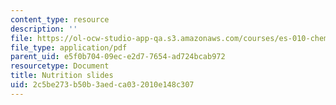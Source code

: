 ```yaml
---
content_type: resource
description: ''
file: https://ol-ocw-studio-app-qa.s3.amazonaws.com/courses/es-010-chemistry-of-sports-spring-2013/2c5be273b50b3aedca032010e148c307_MITES_010S13_lec4.pdf
file_type: application/pdf
parent_uid: e5f0b704-09ec-e2d7-7654-ad724bcab972
resourcetype: Document
title: Nutrition slides
uid: 2c5be273-b50b-3aed-ca03-2010e148c307
---
```

